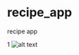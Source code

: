 # recipe_app
recipe app

1
![alt text](https://images.twinkl.co.uk/tw1n/image/private/t_630/image_repo/4e/7b/au-t2-e-5093-pancake-recipe-english_ver_5.jpg)
